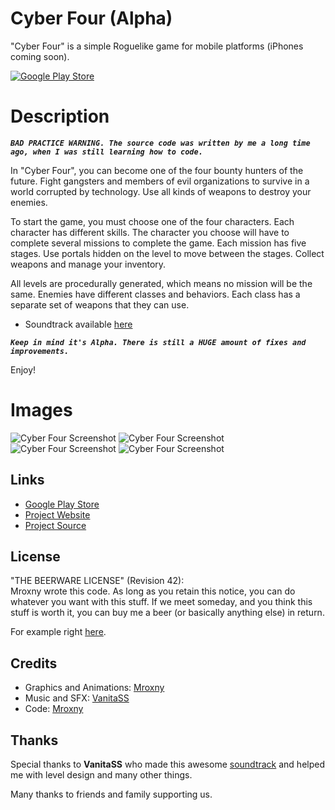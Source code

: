 # Cyber Four (Alpha)

"Cyber Four" is a simple Roguelike game for mobile platforms (iPhones coming soon).<br/>

[![Google Play Store](https://mroxny.github.io/assets/images/google-play-badge.png)](https://play.google.com/store/apps/details?id=com.mroxny.CyberFour&gl=PL)


Description
====
***`BAD PRACTICE WARNING. The source code was written by me a long time ago, when I was still learning how to code.`***


In "Cyber Four", you can become one of the four bounty hunters of the future. Fight gangsters and members of evil organizations to survive in a world corrupted by technology. Use all kinds of weapons to destroy your enemies.

To start the game, you must choose one of the four characters. Each character has different skills. The character you choose will have to complete several missions to complete the game. Each mission has five stages. Use portals hidden on the level to move between the stages. Collect weapons and manage your inventory.

All levels are procedurally generated, which means no mission will be the same. Enemies have different classes and behaviors. Each class has a separate set of weapons that they can use.


- Soundtrack available [here](https://www.youtube.com/watch?v=vBI4X7BMXZc&list=PL_Z4BX-mRQr4Z075ppla6wUWbVBL0Xn99)


***`Keep in mind it's Alpha. There is still a HUGE amount of fixes and improvements.`***

Enjoy!


Images
=====

![Cyber Four Screenshot](https://mroxny.github.io/assets/images/project_cf-2.png)
![Cyber Four Screenshot](https://mroxny.github.io/assets/images/project_cf-3.png)
![Cyber Four Screenshot](https://mroxny.github.io/assets/images/project_cf-4.png)
![Cyber Four Screenshot](https://mroxny.github.io/assets/images/project_cf-5.png)


Links
-----

* [Google Play Store](https://play.google.com/store/apps/details?id=com.mroxny.CyberFour&gl=PL)
* [Project Website](https://mroxny.github.io/projects/project_cf)
* [Project Source](https://github.com/Mroxny/Cyber_Four/)


License
-------

"THE BEERWARE LICENSE" (Revision 42): <br/>
Mroxny wrote this code. As long as you retain this notice, you can do whatever you want with this stuff. If we meet someday, and you think this stuff is worth it, you can buy me a beer (or basically anything else) in return.

For example right [here](https://www.buymeacoffee.com/mroxny).


Credits
-------

* Graphics and Animations: [Mroxny](https://mroxny.github.io/about.html)
* Music and SFX: [VanitaSS](https://www.youtube.com/watch?v=vBI4X7BMXZc&list=PL_Z4BX-mRQr4Z075ppla6wUWbVBL0Xn99)
* Code: [Mroxny](https://mroxny.github.io/about.html)


Thanks
------
Special thanks to **VanitaSS** who made this awesome [soundtrack](https://www.youtube.com/watch?v=vBI4X7BMXZc&list=PL_Z4BX-mRQr4Z075ppla6wUWbVBL0Xn99) and helped me with level design and many other things.

Many thanks to friends and family supporting us.


